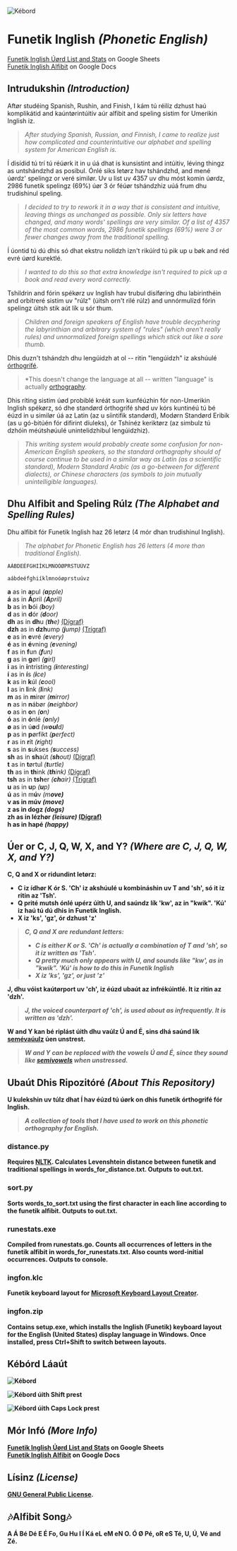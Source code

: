![Kébord](https://gitlab.com/nilsanderselde/funetik-inglish/raw/master/logo_medium.png)

# Funetik Inglish *(Phonetic English)*

[Funetik Inglish Úørd List and Stats](https://drive.google.com/open?id=1DC8Bau9AnGinHlOgKrrFx7jOX2EnOsVh6xWJa-E_2JA) on Google Sheets  
[Funetik Inglish Alfibit](https://drive.google.com/open?id=1M5mRpCn1Qg0vGJbViTQkRUgCQC8SZaXUi_SXyodNPx8) on Google Docs

## Intrudukshin *(Introduction)*

Aftør studéing Spanish, Rushin, and Finish, I kám tú réilíz dzhust haú komplikátid and kaúntørintúitiv aúr alfibit and speling sistim for Umerikin Inglish iz.

>*After studying Spanish, Russian, and Finnish, I came to realize just how complicated and counterintuitive our alphabet and spelling system for American English is.*

Í disídid tú trí tú réúørk it in u úá dhat is kunsistint and intúitiv, léving thingz as untshándzhd as posibul. Ónlé siks letørz hav tshándzhd, and mené úørdz' spelingz or veré similør. Uv u list uv 4357 uv dhu móst komin úørdz, 2986 funetik spelingz (69%) úør 3 ór féúør tshándzhiz uúá frum dhu trudishinul speling.

>*I decided to try to rework it in a way that is consistent and intuitive, leaving things as unchanged as possible. Only six letters have changed, and many words' spellings are very similar. Of a list of 4357 of the most common words, 2986 funetik spellings (69%) were 3 or fewer changes away from the traditional spelling.*

Í úontid tú dú dhis só dhat ekstru nolidzh izn't rikúírd tú pik up u bøk and réd evré úørd kurektlé.

>*I wanted to do this so that extra knowledge isn't required to pick up a book and read every word correctly.*

Tshildrin and fórin spékørz uv Inglish hav trubul disíføring dhu labirinthéin and orbitreré sistim uv "rúlz" (úitsh orn't rilé rúlz) and unnórmulízd fórin spelingz úitsh stik aút lík u sór thum.

>*Children and foreign speakers of English have trouble decyphering the labyrinthian and arbitrary system of "rules" (which aren't really rules) and unnormalized foreign spellings which stick out like a sore thumb.*

Dhis duzn't tshándzh dhu lengúidzh at ol -- ritin "lengúidzh" iz akshúulé [órthogrifé](https://en.wikipedia.org/wiki/Orthography).

>*This doesn't change the language at all -- written "language" is actually [orthography](https://en.wikipedia.org/wiki/Orthography).

Dhis ríting sistim úød probiblé kréát sum kunféúzhin fór non-Umerikin Inglish spékørz, só dhe standørd órthogrifé shød uv kórs kuntinéú tú bé éúzd in u similør úá az Latin (az u síintifik standørd), Modørn Standørd Eribik (as u gó-bitúén fór difirint díuleks), ór Tshínéz keriktørz (az simbulz tú dzhóin méútshøúulé unintelidzhibul lengúidzhiz).

>*This writing system would probably create some confusion for non-American English speakers, so the standard orthagraphy should of course continue to be used in a similar way as Latin (as a scientific standard), Modern Standard Arabic (as a go-between for different dialects), or Chinese characters (as symbols to join mutually unintelligible languages).*

## Dhu Alfibit and Speling Rúlz *(The Alphabet and Spelling Rules)*

Dhu alfibit fór Funetik Inglish haz 26 letørz (4 mór dhan trudishinul Inglish).

>*The alphabet for Phonetic English has 26 letters (4 more than traditional English).*

```
AÁBDEÉFGHIÍKLMNOÓØPRSTUÚVZ

aábdeéfghiíklmnoóøprstuúvz

```

<strong>a</strong> as in <strong>a</strong>pul *(<strong>a</strong>pple)*  
<strong>á</strong> as in <strong>Á</strong>pril *(<strong>A</strong>pril)*  
<strong>b</strong> as in <strong>b</strong>ói *(<strong>b</strong>oy)*  
<strong>d</strong> as in <strong>d</strong>ór *(<strong>d</strong>oor)*  
<strong>dh</strong> as in <strong>dh</strong>u *(<strong>th</strong>e)* [(Dígraf)](https://en.wikipedia.org/wiki/Digraph_%28orthography%29)  
<strong>dzh</strong> as in <strong>dzh</strong>ump *(<strong>j</strong>ump)* [(Trígraf)](https://en.wikipedia.org/wiki/Trigraph_%28orthography%29)  
<strong>e</strong> as in <strong>e</strong>vré *(<strong>e</strong>very)*  
<strong>é</strong> as in <strong>é</strong>vning *(<strong>e</strong>vening)*  
<strong>f</strong> as in <strong>f</strong>un *(<strong>f</strong>un)*  
<strong>g</strong> as in <strong>g</strong>ørl *(<strong>g</strong>irl)*  
<strong>i</strong> as in <strong>i</strong>ntristing *(<strong>i</strong>nteresting)*  
<strong>í</strong> as in <strong>í</strong>s *(<strong>i</strong>ce)*  
<strong>k</strong> as in <strong>k</strong>úl *(<strong>c</strong>ool)*  
<strong>l</strong> as in <strong>l</strong>ink *(<strong>l</strong>ink)*  
<strong>m</strong> as in <strong>m</strong>irør *(<strong>m</strong>irror)*  
<strong>n</strong> as in <strong>n</strong>ábør *(<strong>n</strong>eighbor)*  
<strong>o</strong> as in <strong>o</strong>n *(<strong>o</strong>n)*  
<strong>ó</strong> as in <strong>ó</strong>nlé *(<strong>o</strong>nly)*  
<strong>ø</strong> as in ú<strong>ø</strong>d *(w<strong>oul</strong>d)*  
<strong>p</strong> as in <strong>p</strong>ørfikt *(<strong>p</strong>erfect)*  
<strong>r</strong> as in <strong>r</strong>ít *(<strong>r</strong>ight)*  
<strong>s</strong> as in <strong>s</strong>ukses *(<strong>s</strong>uccess)*  
<strong>sh</strong> as in <strong>sh</strong>aút *(<strong>sh</strong>out)* [(Dígraf)](https://en.wikipedia.org/wiki/Digraph_%28orthography%29)  
<strong>t</strong> as in <strong>t</strong>ørtul *(<strong>t</strong>urtle)*  
<strong>th</strong> as in <strong>th</strong>ink *(<strong>th</strong>ink)* [(Dígraf)](https://en.wikipedia.org/wiki/Digraph_%28orthography%29)  
<strong>tsh</strong> as in <strong>tsh</strong>er *(<strong>ch</strong>air)* [(Trígraf)](https://en.wikipedia.org/wiki/Trigraph_%28orthography%29)  
<strong>u</strong> as in <strong>u</strong>p *(<strong>u</strong>p)*  
<strong>ú</strong> as in m<strong>ú</strong>v *(m<strong>o<strong>ve)*  
<strong>v</strong> as in mú<strong>v</strong> *(mo<strong>v</strong>e)*  
<strong>z</strong> as in dog<strong>z</strong> *(dog<strong>s</strong>)*  
<strong>zh</strong> as in lé<strong>zh</strong>ør *(lei<strong>s</strong>ure)* [(Dígraf)](https://en.wikipedia.org/wiki/Digraph_%28orthography%29)  
<strong>h</strong> as in <strong>h</strong>apé *(<strong>h</strong>appy)*

## Úer or C, J, Q, W, X, and Y? *(Where are C, J, Q, W, X, and Y?)*

C, Q and X or ridundint letørz:  
* C iz ídhør K ór S. 'Ch' iz akshúulé u kombináshin uv T and 'sh', só it iz ritin az 'Tsh'.
* Q prité mutsh ónlé upérz úith U, and saúndz lík 'kw', az in "kwik". 'Kú' iz haú tú dú dhis in Funetik Inglish. 
* X iz 'ks', 'gz', ór dzhust 'z'

>*C, Q and X are redundant letters:*
>* *C is either K or S. 'Ch' is actually a combination of T and 'sh', so it iz written as 'Tsh'*.
>* *Q pretty much only appears with U, and sounds like "kw', as in "kwik". 'Kú' is how to do this in Funetik Inglish*
>* *X iz 'ks', 'gz', or just 'z'*

J, dhu vóist kaútørport uv 'ch', iz éúzd ubaút az infrékúintlé. It iz ritin az 'dzh'.
>*J, the voiced counterpart of 'ch', is used about as infrequently. It is written as 'dzh'.*

W and Y kan bé riplást úith dhu vaúlz Ú and É, sins dhá saúnd lík [semévaúulz](https://en.wikipedia.org/wiki/Semivowel) úen unstrest.
>*W and Y can be replaced with the vowels Ú and É, since they sound like [semivowels](https://en.wikipedia.org/wiki/Semivowel) when unstressed.*

## Ubaút Dhis Ripozitóré *(About This Repository)*

U kulekshin uv túlz dhat Í hav éúzd tú úørk on dhis funetik órthogrifé fór Inglish.

>*A collection of tools that I have used to work on this phonetic orthography for English.*

### distance.py

Requires [NLTK](http://www.nltk.org/). Calculates Levenshtein distance between funetik and traditional spellings in words_for_distance.txt. Outputs to out.txt.

### sort.py

Sorts words_to_sort.txt using the first character in each line according to the funetik alfibit. Outputs to out.txt.

### runestats.exe

Compiled from runestats.go. Counts all occurrences of letters in the funetik alfibit in words_for_runestats.txt. Also counts word-initial occurrences. Outputs to console.

### ingfon.klc

Funetik keyboard layout for [Microsoft Keyboard Layout Creator](https://www.microsoft.com/en-us/download/details.aspx?id=22339).

### ingfon.zip

Contains setup.exe, which installs the Inglish (Funetik) keyboard layout for the English (United States) display language in Windows. Once installed, press Ctrl+Shift to switch between layouts.

## Kébórd Láaút

![Kébord](https://gitlab.com/nilsanderselde/funetik-inglish/raw/master/keyboard.png)

![Kébord úith Shift prest](https://gitlab.com/nilsanderselde/funetik-inglish/raw/master/keyboard_shift.png)

![Kébord úith Caps Lock prest](https://gitlab.com/nilsanderselde/funetik-inglish/raw/master/keyboard_caps.png)

## Mór Infó *(More Info)*

[Funetik Inglish Úørd List and Stats](https://drive.google.com/open?id=1DC8Bau9AnGinHlOgKrrFx7jOX2EnOsVh6xWJa-E_2JA) on Google Sheets  
[Funetik Inglish Alfibit](https://drive.google.com/open?id=1M5mRpCn1Qg0vGJbViTQkRUgCQC8SZaXUi_SXyodNPx8) on Google Docs

## Lísinz *(License)*

[GNU General Public License](https://www.gnu.org/licenses/gpl-3.0.en.html). 

## 🎶Alfibit Song🎶

A Á Bé Dé E É Fo,
Gu Hu I Í Ká eL eM eN O.
Ó Ø Pé,
oR eS Té,
U,
Ú,
Vé and Zé.